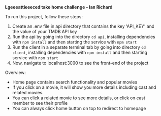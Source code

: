 **Lgeeeattieeeced take home challenge - Ian Richard**

To run this project, follow these steps:
1) Create an .env file in api directory that contains the key 'API_KEY' and the value of your TMDB API key
2) Run the api by going into the directory `cd api`, installing dependencies with `npm install` and then starting the service with `npm start`
3) Run the client in a separate terminal tab by going into directory `cd client`, installing dependencies with `npm install` and then starting service with `npm start`
4) Now, navigate to localhost:3000 to see the front-end of the project

Overview:
- Home page contains search functionality and popular movies
- If you click on a movie, it will show you more details including cast and related movies
- You can click a related movie to see more details, or click on cast member to see their profile
- You can always click home button on top to redirect to homepage
